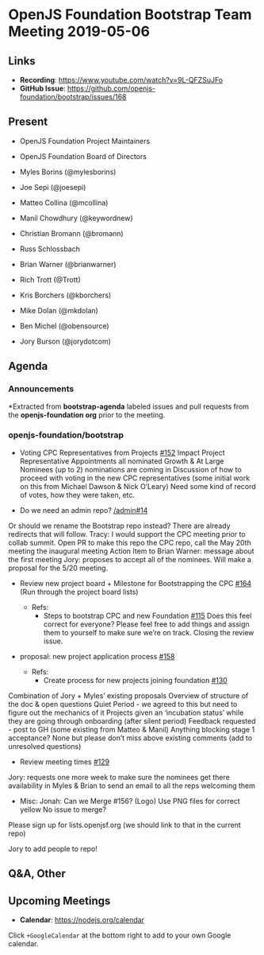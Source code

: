 # OpenJS Foundation Bootstrap Team Meeting 2019-05-06

## Links

* **Recording**: https://www.youtube.com/watch?v=9L-QFZSuJFo
* **GitHub Issue**: https://github.com/openjs-foundation/bootstrap/issues/168

## Present

* OpenJS Foundation Project Maintainers
* OpenJS Foundation Board of Directors

* Myles Borins (@mylesborins)
* Joe Sepi (@joesepi)
* Matteo Collina (@mcollina)
* Manil Chowdhury (@keywordnew)
* Christian Bromann (@bromann)
* Russ Schlossbach
* Brian Warner (@brianwarner) 
* Rich Trott (@Trott)
* Kris Borchers (@kborchers)
* Mike Dolan (@mkdolan)
* Ben Michel (@obensource)
* Jory Burson (@jorydotcom)

## Agenda

### Announcements
 
*Extracted from **bootstrap-agenda** labeled issues and pull requests from the **openjs-foundation org** prior to the meeting.

### openjs-foundation/bootstrap

* Voting CPC Representatives from Projects [#152](https://github.com/openjs-foundation/bootstrap/issues/152)
Impact Project Representative Appointments all nominated
Growth & At Large Nominees (up to 2) nominations are coming in
Discussion of how to proceed with voting in the new CPC representatives (some initial work on this from Michael Dawson & Nick O’Leary) 
Need some kind of record of votes, how they were taken, etc.


* Do we need an admin repo? [/admin#14](https://github.com/openjs-foundation/admin/issues/14)

Or should we rename the Bootstrap repo instead? There are already redirects that will follow.
Tracy: I would support the CPC meeting prior to collab summit.
Open PR to make this repo the CPC repo, call the May 20th meeting the inaugural meeting
Action Item to Brian Warner: message about the first meeting
Jory: proposes to accept all of the nominees. Will make a proposal for the 5/20 meeting.

* Review new project board + Milestone for Bootstrapping the CPC [#164](https://github.com/openjs-foundation/bootstrap/issues/164)
(Run through the project board lists)
  - Refs:
     - Steps to bootstrap CPC and new Foundation [#115](https://github.com/openjs-foundation/bootstrap/issues/115)
Does this feel correct for everyone?
Please feel free to add things and assign them to yourself to make sure we’re on track.
Closing the review issue.

* proposal: new project application process [#158](https://github.com/openjs-foundation/bootstrap/pull/158)
  - Refs:
    - Create process for new projects joining foundation [#130](https://github.com/openjs-foundation/bootstrap/issues/130)

Combination of Jory + Myles’ existing proposals
Overview of structure of the doc & open questions
Quiet Period - we agreed to this but need to figure out the mechanics of it
Projects given an ‘incubation status’ while they are going through onboarding (after silent period)
Feedback requested - post to GH (some existing from Matteo & Manil)
Anything blocking stage 1 acceptance? None but please don’t miss above existing comments
(add to unresolved questions)

* Review meeting times [#129](https://github.com/openjs-foundation/bootstrap/issues/129)

Jory: requests one more week to make sure the nominees get there availability in 
Myles & Brian to send an email to all the reps welcoming them

* Misc:
Jonah: Can we Merge #156? (Logo)
Use PNG files for correct yellow
No issue to merge?

Please sign up for lists.openjsf.org (we should link to that in the current repo)

Jory to add people to repo!

## Q&A, Other

## Upcoming Meetings

* **Calendar**: https://nodejs.org/calendar

Click `+GoogleCalendar` at the bottom right to add to your own Google calendar.


